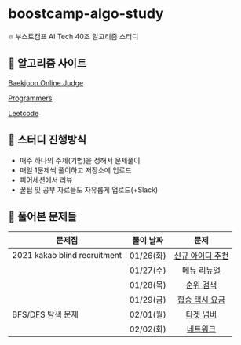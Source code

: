# boostcamp-algo-study
🔥 부스트캠프 AI Tech 40조 알고리즘 스터디

## 📝 알고리즘 사이트

[Baekjoon Online Judge](www.boj.kr)

[Programmers](https://programmers.co.kr/learn/challenges?tab=all_challenges)

[Leetcode](https://leetcode.com/problemset/top-100-liked-questions/)

## 💭 스터디 진행방식
- 매주 하나의 주제(기법)을 정해서 문제풀이
- 매일 1문제씩 풀이하고 저장소에 업로드
- 피어세션에서 리뷰
- 꿀팁 및 공부 자료들도 자유롭게 업로드(+Slack)

## 📝 풀어본 문제들

|문제집|풀이 날짜|문제|
|----------------------------|:------------:|:---------:|
|2021 kakao blind recruitment|01/26(화)|[신규 아이디 추천](https://programmers.co.kr/learn/courses/30/lessons/72410?language=python3)|
||01/27(수)|[메뉴 리뉴얼](https://programmers.co.kr/learn/courses/30/lessons/72411?language=python3)|
||01/28(목)|[순위 검색](https://programmers.co.kr/learn/courses/30/lessons/72412?language=python3)|
||01/29(금)|[합승 택시 요금](https://programmers.co.kr/learn/courses/30/lessons/72413?language=python3)|
|BFS/DFS 탐색 문제|02/01(월)|[타겟 넘버](https://programmers.co.kr/learn/courses/30/lessons/43165?language=python3)|
||02/02(화)|[네트워크](https://programmers.co.kr/learn/courses/30/lessons/43162?language=python3)|